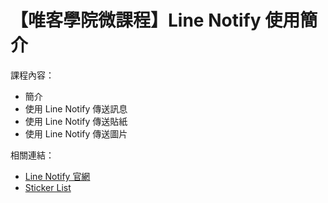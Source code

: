 # 【唯客學院微課程】Line Notify 使用簡介

課程內容：

* 簡介
* 使用 Line Notify 傳送訊息
* 使用 Line Notify 傳送貼紙
* 使用 Line Notify 傳送圖片

相關連結：

* [Line Notify 官網](https://notify-bot.line.me/en/)
* [Sticker List](https://www.arduinoall.net/arduino-tutor/sticker_list.pdf)